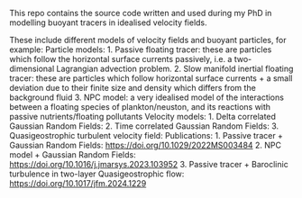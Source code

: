 This repo contains the source code written and used during my PhD in modelling buoyant tracers in idealised velocity fields.

These include different models of velocity fields and buoyant particles, for example:
    Particle models:
        1. Passive floating tracer: these are particles which follow the horizontal surface currents passively, i.e. a two-dimensional Lagrangian advection problem.
        2. Slow manifold inertial floating tracer: these are particles which follow horizontal surface currents + a small deviation due to their finite size and density which differs from the background fluid
        3. NPC model: a very idealised model of the interactions between a floating species of plankton/neuston, and its reactions with passive nutrients/floating pollutants
    Velocity models:
        1. Delta correlated Gaussian Random Fields:
        2. Time correlated Gaussian Random Fields:
        3. Quasigeostrophic turbulent velocity field:
  Publications:
      1. Passive tracer + Gaussian Random Fields: https://doi.org/10.1029/2022MS003484
      2. NPC model + Gaussian Random Fields: https://doi.org/10.1016/j.jmarsys.2023.103952
      3. Passive tracer + Baroclinic turbulence in two-layer Quasigeostrophic flow: https://doi.org/10.1017/jfm.2024.1229 
